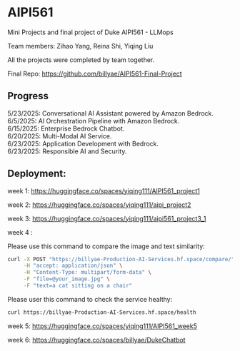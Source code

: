 # AIPI561

Mini Projects and final project of Duke AIPI561 - LLMops   

Team members: Zihao Yang, Reina Shi, Yiqing Liu

All the projects were completed by team together.

Final Repo: https://github.com/billyae/AIPI561-Final-Project


## Progress

5/23/2025: Conversational AI Assistant powered by Amazon Bedrock.  
6/5/2025: AI Orchestration Pipeline with Amazon Bedrock.  
6/15/2025: Enterprise Bedrock Chatbot.     
6/20/2025: Multi-Modal AI Service.  
6/23/2025: Application Development with Bedrock.    
6/23/2025: Responsible AI and Security. 


## Deployment:

week 1:  https://huggingface.co/spaces/yiqing111/AIPI561_project1

week 2:  https://huggingface.co/spaces/yiqing111/aipi_project2

week 3:  https://huggingface.co/spaces/yiqing111/aipi561_project3_1

week 4 :

Please use this command to compare the image and text similarity:

```bash
curl -X POST "https://billyae-Production-AI-Services.hf.space/compare/" \
     -H "accept: application/json" \
     -H "Content-Type: multipart/form-data" \
     -F "file=@your_image.jpg" \
     -F "text=a cat sitting on a chair"
```

Please user this command to check the service healthy:

```bash
curl https://billyae-Production-AI-Services.hf.space/health
```  


week 5: https://huggingface.co/spaces/yiqing111/AIPI561_week5    
    
week 6: https://huggingface.co/spaces/billyae/DukeChatbot    
